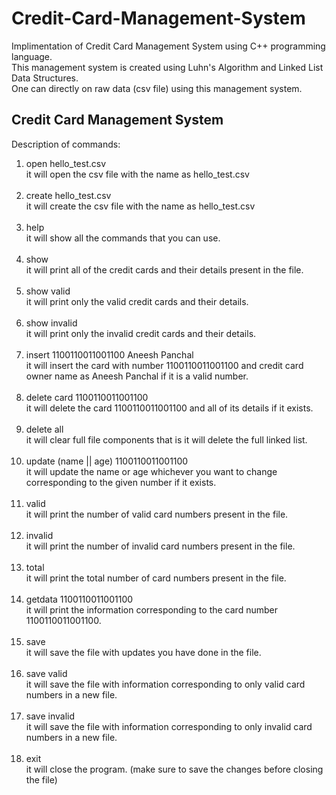 # Credit-Card-Management-System
Implimentation of Credit Card Management System using C++ programming language.</br>
This management system is created using Luhn's Algorithm and Linked List Data Structures.</br>
One can directly on raw data (csv file) using this management system.</br>

## Credit Card Management System
Description of commands:
1. open hello_test.csv</br>
it will open the csv file with the name as hello_test.csv
</br></br>
2. create hello_test.csv</br>
it will create the csv file with the name as hello_test.csv
</br></br>
3. help</br>
it will show all the commands that you can use. 
</br></br>
4. show</br>
it will print all of the credit cards and their details present in the file.
</br></br>
5. show valid</br>
it will print only the valid credit cards and their details.
</br></br>
6. show invalid</br>
it will print only the invalid credit cards and their details.
</br></br>
7. insert 1100110011001100 Aneesh Panchal</br>
it will insert the card with number 1100110011001100 and credit card owner name as Aneesh Panchal if it is a valid number.
</br></br>
8. delete card 1100110011001100</br>
it will delete the card 1100110011001100 and all of its details if it exists.
</br></br>
9. delete all</br>
it will clear full file components that is it will delete the full linked list.
</br></br>
10. update (name || age) 1100110011001100</br>
it will update the name or age whichever you want to change corresponding to the given number if it exists. 
</br></br>
11. valid</br>
it will print the number of valid card numbers present in the file.
</br></br>
12. invalid</br>
it will print the number of invalid card numbers present in the file.
</br></br>
13. total</br>
it will print the total number of card numbers present in the file.
</br></br>
14. getdata 1100110011001100</br>
it will print the information corresponding to the card number 1100110011001100.
</br></br>
15. save</br>
it will save the file with updates you have done in the file.
</br></br>
16. save valid</br>
it will save the file with information corresponding to only valid card numbers in a new file.
</br></br>
17. save invalid</br>
it will save the file with information corresponding to only invalid card numbers in a new file.
</br></br>
18. exit</br>
it will close the program. (make sure to save the changes before closing the file)
</br></br>
